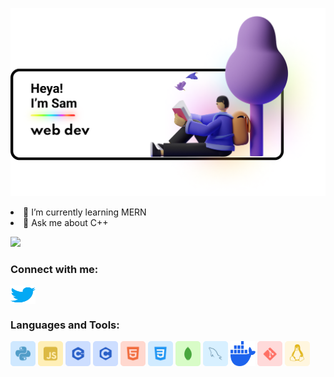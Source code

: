 ![alt text](https://github.com/ifeelsam/ifeelsam/blob/main/public/gitpng.png)

</div>
<li>🌱 I’m currently learning MERN</li> 
<li>💬 Ask me about C++</li>



<a href = "mailto:sanskarsharma9005@gmaii.com"><img src="https://img.shields.io/badge/-Gmail-%23333?style=for-the-badge&logo=gmail&logoColor=white" target="_blank"></a>
</div><h3 align="left">Connect with me:</h3>
<p align="left">
<a href="https://twitter.com/ifeelsam" target="blank"><img align="center" src="https://raw.githubusercontent.com/teamedwardforever/Readme-Generator/71f25dd8b98329b168142a6b782a107b75eab178/svg/Social/twitter.svg" alt="ifeelsam" height="30" width="40" /></a></p>

<h3 align="left">Languages and Tools:</h3>
<p align="left">
<img src="https://github.com/ifeelsam/ifeelsam/blob/main/public/icons/py.png" alt="python" width="40" height="40"/>
<img src="https://github.com/ifeelsam/ifeelsam/blob/main/public/icons/js.png" alt="Javascript" width="40" height="40"/>
<img src="https://github.com/ifeelsam/ifeelsam/blob/main/public/icons/c++.png" alt="cpp" width="40" height="40"/>
<img src="https://github.com/ifeelsam/ifeelsam/blob/main/public/icons/C.png" alt="C" width="40" height="40"/>
<img src="https://github.com/ifeelsam/ifeelsam/blob/main/public/icons/html.png" alt="HTML" width="40" height="40"/>
<img src="https://github.com/ifeelsam/ifeelsam/blob/main/public/icons/css.png" alt="NodeJs" width="40" height="40"/>
<img src="https://github.com/ifeelsam/ifeelsam/blob/main/public/icons/mongo.png" alt="Mongodb" width="40" height="40"/>
<img src="https://github.com/ifeelsam/ifeelsam/blob/main/public/icons/mysql.png" alt="Mysql" width="40" height="40"/>
<img src="https://github.com/ifeelsam/ifeelsam/blob/main/public/icons/docker.png" alt="Docker" width="40" height="40"/>
<img src="https://github.com/ifeelsam/ifeelsam/blob/main/public/icons/git.png" alt="Git" width="40" height="40"/>
<img src="https://github.com/ifeelsam/ifeelsam/blob/main/public/icons/linux.png" alt="Linux" width="40" height="40"/>
</p>
